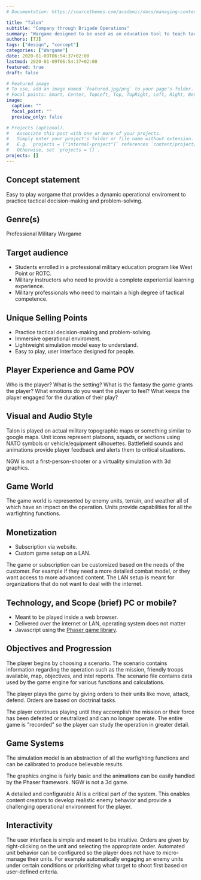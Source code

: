 ```yaml
---
# Documentation: https://sourcethemes.com/academic/docs/managing-content/

title: "Talon"
subtitle: "Company through Brigade Operations"
summary: "Wargame designed to be used as an education tool to teach tactics."
authors: [TJ]
tags: ["design", "concept"]
categories: ["Wargame"]
date: 2020-01-09T06:54:37+02:00
lastmod: 2020-01-09T06:54:37+02:00
featured: true
draft: false

# Featured image
# To use, add an image named `featured.jpg/png` to your page's folder.
# Focal points: Smart, Center, TopLeft, Top, TopRight, Left, Right, BottomLeft, Bottom, BottomRight.
image:
  caption: ""
  focal_point: ""
  preview_only: false

# Projects (optional).
#   Associate this post with one or more of your projects.
#   Simply enter your project's folder or file name without extension.
#   E.g. `projects = ["internal-project"]` references `content/project/deep-learning/index.md`.
#   Otherwise, set `projects = []`.
projects: []
---
```

## Concept statement
Easy to play wargame that provides a dynamic operational enviroment to
practice tactical decision-making and problem-solving. 

## Genre(s)
Professional Military Wargame

## Target audience
- Students enrolled in a professional military education program like West Point or ROTC. 
- Military instructors who need to provide a complete experiential learning experience. 
- Military professionals who need to maintain a high degree of tactical competence.

## Unique Selling Points
- Practice tactical decision-making and problem-solving.
- Immersive operational enviroment.
- Lightweight simulation model easy to understand.
- Easy to play, user interface designed for people.

## Player Experience and Game POV
Who is the player? What is the setting? What is the fantasy the game grants the
player? What emotions do you want the player to feel? What keeps the player
engaged for the duration of their play?

## Visual and Audio Style
Talon is played on actual military topographic maps or something similar to
google maps. Unit icons represent platoons, squads, or sections using NATO
symbols or vehicle/equipment silhouettes. Battlefield sounds and animations
provide player feedback and alerts them to critical situations.

NGW is not a first-person-shooter or a virtuality simulation with 3d graphics.

## Game World 
The game world is represented by enemy units, terrain, and weather all of which
have an impact on the operation. Units provide capabilities for all the
warfighting functions.

## Monetization
- Subscription via website.
- Custom game setup on a LAN.
  
The game or subscription can be customized based on the needs of the customer.
For example if they need a more detailed combat model, or they want access to
more advanced content. The LAN setup is meant for organizations that do not want
to deal with the internet.

## Technology, and Scope (brief) PC or mobile?
- Meant to be played inside a web browser.
- Delivered over the internet or LAN, operating system does not matter
- Javascript using the [Phaser game library](https://phaser.io/).

## Objectives and Progression
The player begins by choosing a scenario. The scenario contains information
regarding the operation such as the mission, friendly troops available, map,
objectives, and intel reports. The scenario file contains data used by the game
engine for various functions and calculations.

The player plays the game by giving orders to their units like move, attack,
defend. Orders are based on doctrinal tasks.

The player continues playing until they accomplish the mission or their force
has been defeated or neutralized and can no longer operate. The entire game is "recorded" so
the player can study the operation in greater detail.

## Game Systems 
The simulation model is an abstraction of all the warfighting functions and can
be calibrated to produce believable results.

The graphics engine is fairly basic and the animations can be easily handled by
the Phaser framework. NGW is not a 3d game.

A detailed and configurable AI is a critical part of the system. This enables
content creators to develop realistic enemy behavior and provide a challenging
operational environment for the player.

## Interactivity
The user interface is simple and meant to be intuitive. Orders are given by
right-clicking on the unit and selecting the appropriate order. Automated unit
behavior can be configured so the player does not have to micro-manage their
units. For example automatically engaging an enemy units under certain
conditions or prioritizing what target to shoot first based on user-defined
criteria.